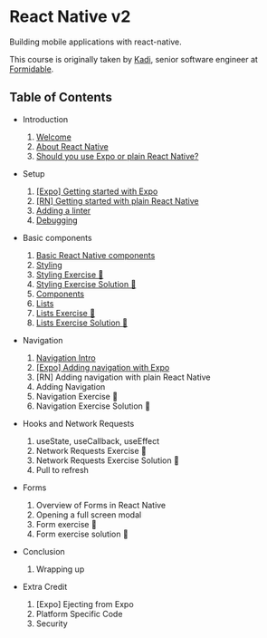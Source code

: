 # React Native v2

Building mobile applications with react-native.

This course is originally taken by [Kadi](https://github.com/kadikraman), senior software engineer at [Formidable](https://formidable.com/).

## Table of Contents

- Introduction
   1. [Welcome](src/01.welcome.md)
   2. [About React Native](src/02.about-rn.md)
   3. [Should you use Expo or plain React Native?](src/03.expo-vs-rn.md)

- Setup
   1. [\[Expo\] Getting started with Expo](src/04.getting-started-with-expo.md)
   2. [\[RN\] Getting started with plain React Native](src/05.getting-started-with-plain-rn.md)
   3. [Adding a linter](src/06.adding-linter.md)
   4. [Debugging](src/07.debugging.md)

- Basic components
   1. [Basic React Native components](./src/08.basic-rn-components.md)
   2. [Styling](./src/09.styling.md)
   3. [Styling Exercise 📝](./src/10.styling-exercise.md)
   4. [Styling Exercise Solution 👀](./src/11.styling-solution.md)
   5. [Components](./src/12.components.md)
   6. [Lists](./src/13.lists.md)
   7. [Lists Exercise 📝](./src/14.lists-exercise.md)
   8. [Lists Exercise Solution 👀](./src/15.lists-exercise-solution.md)

- Navigation
   1. [Navigation Intro](./src/16.navigation-intro.md)
   2. [[Expo] Adding navigation with Expo](./src/17.adding-navigation-expo.md)
   3. [RN] Adding navigation with plain React Native
   4. Adding Navigation
   5. Navigation Exercise 📝
   6. Navigation Exercise Solution 👀

- Hooks and Network Requests
  1. useState, useCallback, useEffect
  2. Network Requests Exercise 📝
  3. Network Requests Exercise Solution 👀
  4. Pull to refresh

- Forms
  1. Overview of Forms in React Native
  2. Opening a full screen modal
  3. Form exercise 📝
  4. Form exercise solution 👀

- Conclusion
  1. Wrapping up

- Extra Credit
  1. [Expo] Ejecting from Expo
  2. Platform Specific Code
  3. Security
